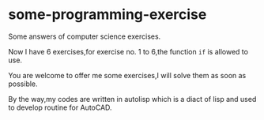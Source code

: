 # some-programming-exercise

Some answers of computer science exercises.

Now I have 6 exercises,for exercise no. 1 to 6,the function `if` is allowed to use.

You are welcome to offer me some exercises,I will solve them as soon as possible.

By the way,my codes are written in autolisp which is a diact of lisp and used to develop routine for AutoCAD.
